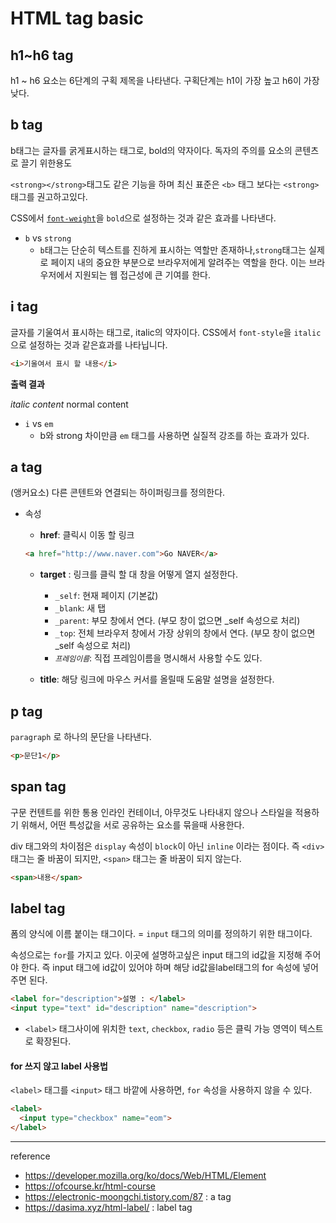 # HTML tag basic

## h1~h6 tag

h1 ~ h6 요소는 6단계의 구획 제목을 나타낸다. 구획단계는 h1이 가장 높고 h6이 가장 낮다.

## b tag

b태그는 글자를 굵게표시하는 태그로, bold의 약자이다. 독자의 주의를 요소의 콘텐츠로 끌기 위한용도

`<strong></strong>`태그도 같은 기능을 하며 최신 표준은 `<b>` 태그 보다는 `<strong>` 태그를 권고하고있다.

CSS에서 [`font-weight`](https://ofcourse.kr/css-course/font-속성#font-weight)을 `bold`으로 설정하는 것과 같은 효과를 나타낸다.

* `b` vs `strong`
  * `b`태그는 단순히 텍스트를 진하게 표시하는 역할만 존재하나,`strong`태그는 실제로 페이지 내의 중요한 부분으로 브라우저에게 알려주는 역할을 한다. 이는 브라우저에서 지원되는 웹 접근성에 큰 기여를 한다.

## i tag

글자를 기울여서 표시하는 태그로, italic의 약자이다. CSS에서 `font-style`을 `italic`으로 설정하는 것과 같은효과를 나타닙니다.

```html
<i>기울여서 표시 할 내용</i>
```

**출력 결과**

*italic content* normal content

* `i` vs `em`
  * b와 strong 차이만큼 `em` 태그를 사용하면 실질적 강조를 하는 효과가 있다.

## a tag

(앵커요소) 다른 콘텐트와 연결되는 하이퍼링크를 정의한다. 

* 속성

  * **href**: 클릭시 이동 할 링크

  ```html
  <a href="http://www.naver.com">Go NAVER</a>
  ```

  * **target**  : 링크를 클릭 할 대 창을 어떻게 열지 설정한다.

    - `_self`: 현재 페이지 (기본값)
    - `_blank`: 새 탭
    - `_parent`: 부모 창에서 연다. (부모 창이 없으면 _self 속성으로 처리)
    - `_top`: 전체 브라우저 창에서 가장 상위의 창에서 연다. (부모 창이 없으면 _self 속성으로 처리)
    - *`프레임이름`*: 직접 프레임이름을 명시해서 사용할 수도 있다.

  * **title**: 해당 링크에 마우스 커서를 올릴때 도움말 설명을 설정한다. 

    

## p tag

`paragraph` 로 하나의 문단을 나타낸다.

```html
<p>문단1</p>
```

## span tag

구문 컨텐트를 위한 통용 인라인 컨테이너, 아무것도 나타내지 않으나 스타일을 적용하기 위해서, 어떤 특성값을 서로 공유하는 요소를 묶을때 사용한다.

div 태그와의 차이점은 `display` 속성이 `block`이 아닌 `inline` 이라는 점이다. 즉 `<div>` 태그는 줄 바꿈이 되지만, `<span>` 태그는 줄 바꿈이 되지 않는다.

```html
<span>내용</span>
```

## label tag

폼의 양식에 이름 붙이는 태그이다. = `input` 태그의 의미를 정의하기 위한 태그이다.

속성으로는 `for`를 가지고 있다. 이곳에 설명하고싶은 input 태그의 id값을 지정해 주어야 한다. 즉 input 태그에 id값이 있어야 하며 해당 id값을label태그의 for 속성에 넣어주면 된다.

```html
<label for="description">설명 : </label>
<input type="text" id="description" name="description">
```

- `<label>` 태그사이에 위치한 `text`, `checkbox`, `radio` 등은 클릭 가능 영역이 텍스트로 확장된다.

#### for 쓰지 않고 label 사용법

`<label>` 태그를 `<input>` 태그 바깥에 사용하면, `for` 속성을 사용하지 않을 수 있다.

```html
<label>
  <input type="checkbox" name="eom">
</label>
```

------------

reference

* https://developer.mozilla.org/ko/docs/Web/HTML/Element
* https://ofcourse.kr/html-course
* https://electronic-moongchi.tistory.com/87 : a tag
* https://dasima.xyz/html-label/ : label tag